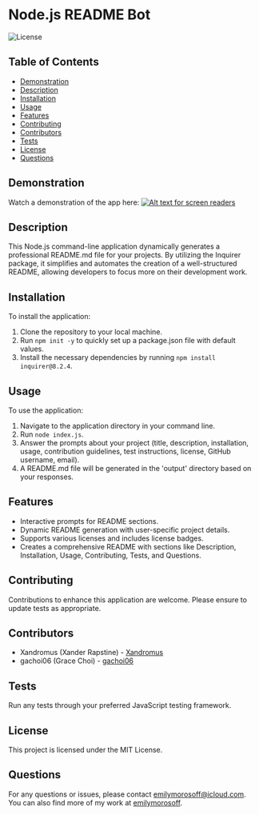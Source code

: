 # Node.js README Bot

![License](https://img.shields.io/badge/license-MIT-blue.svg)

## Table of Contents
- [Demonstration](#demonstration)
- [Description](#description)
- [Installation](#installation)
- [Usage](#usage)
- [Features](#features)
- [Contributing](#contributing)
- [Contributors](#contributors)
- [Tests](#tests)
- [License](#license)
- [Questions](#questions)

## Demonstration
Watch a demonstration of the app here:
[![Alt text for screen readers](https://github.com/emilymorosoff/readme-bot/blob/73916db3004253f6cb4ba7f36c8be4703bc24d1f/README_Bot_Thumbnail_1_99MB.jpg)](https://youtu.be/QMY6m6IuZB8)

## Description
This Node.js command-line application dynamically generates a professional README.md file for your projects. By utilizing the Inquirer package, it simplifies and automates the creation of a well-structured README, allowing developers to focus more on their development work.

## Installation
To install the application:
1. Clone the repository to your local machine.
2. Run `npm init -y` to quickly set up a package.json file with default values.
3. Install the necessary dependencies by running `npm install inquirer@8.2.4`.

## Usage
To use the application:
1. Navigate to the application directory in your command line.
2. Run `node index.js`.
3. Answer the prompts about your project (title, description, installation, usage, contribution guidelines, test instructions, license, GitHub username, email).
4. A README.md file will be generated in the 'output' directory based on your responses.

## Features
- Interactive prompts for README sections.
- Dynamic README generation with user-specific project details.
- Supports various licenses and includes license badges.
- Creates a comprehensive README with sections like Description, Installation, Usage, Contributing, Tests, and Questions.

## Contributing
Contributions to enhance this application are welcome. Please ensure to update tests as appropriate.

## Contributors
- Xandromus (Xander Rapstine) - [Xandromus](https://github.com/Xandromus)
- gachoi06 (Grace Choi) - [gachoi06](https://github.com/gachoi06)

## Tests
Run any tests through your preferred JavaScript testing framework.

## License
This project is licensed under the MIT License.

## Questions
For any questions or issues, please contact [emilymorosoff@icloud.com](mailto:emilymorosoff@icloud.com). You can also find more of my work at [emilymorosoff](https://github.com/emilymorosoff).


